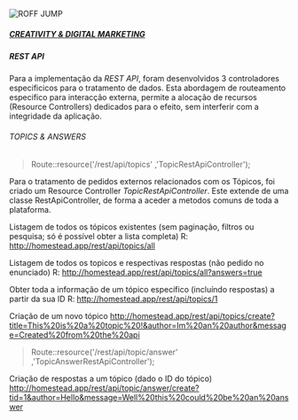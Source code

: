![ROFF JUMP][roff-logo]
##### [_CREATIVITY & DIGITAL MARKETING_][roff-homepage]

##### REST API
Para a implementação da _REST API_, foram desenvolvidos 3 controladores especificicos para o tratamento de dados. Esta abordagem de routeamento especifico para interacção externa, permite a alocação de recursos (Resource Controllers) dedicados para o efeito, sem interferir com a integridade da aplicação. 
###### TOPICS & ANSWERS
>Route::resource('/rest/api/topics' ,'TopicRestApiController');

Para o tratamento de pedidos externos relacionados com os Tópicos, foi criado um Resource Controller _TopicRestApiController_. Este extende de uma classe RestApiController, de forma a aceder a metodos comuns de toda a plataforma.

Listagem de todos os tópicos existentes (sem paginação, filtros ou pesquisa; só é possível obter a lista completa)
R: http://homestead.app/rest/api/topics/all

Listagem de todos os topicos e respectivas respostas (não pedido no enunciado)
R: http://homestead.app/rest/api/topics/all?answers=true

Obter toda a informação de um tópico específico (incluíndo respostas) a partir da sua ID
R: http://homestead.app/rest/api/topics/1

Criação de um novo tópico
http://homestead.app/rest/api/topics/create?title=This%20is%20a%20topic%20!&author=Im%20an%20author&message=Created%20from%20the%20api

>Route::resource('/rest/api/topic/answer' ,'TopicAnswerRestApiController');

Criação de respostas a um tópico (dado o ID do tópico)
http://homestead.app/rest/api/topic/answer/create?tid=1&author=Hello&message=Well%20this%20could%20be%20an%20answer


[roff-homepage]: http://www.roffconsulting.com/web/portugal/servicos/creativity-digital-marketing-jump

[laravel-web]: https://laravel.com/docs/4.2/homestead

[roff-logo]:logo.png

[project-document-pdf]: Recrutamento-2015-FORUM-v241.pdf
[project-document-odt]: Recrutamento-2015-FORUM-v241.odt
[project-install]: install.md
[project-start]: start.md